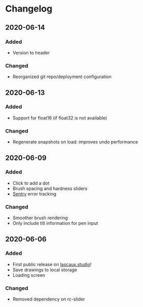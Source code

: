 # Changelog

## 2020-06-14
### Added
- Version to header

### Changed
- Reorganized git repo/deployment configuration 

## 2020-06-13
### Added
- Support for float16 (if float32 is not available)

### Changed
- Regenerate snapshots on load: improves undo performance 

## 2020-06-09
### Added
- Click to add a dot
- Brush spacing and hardness sliders
- [Sentry](https://sentry.io) error tracking

### Changed
- Smoother brush rendering
- Only include tilt information for pen input

## 2020-06-06
### Added
- First public release on [lascaux.studio](https://lascaux.studio)!
- Save drawings to local storage
- Loading screen

### Changed
- Removed dependency on rc-slider
